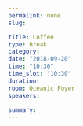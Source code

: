 ```yaml
---
permalink: none
slug:

title: Coffee
type: Break
category:
date: "2018-09-20"
time: "10:30"
time_slot: "10:30"
duration:
room: Oceanic Foyer
speakers:

summary:
---
```

